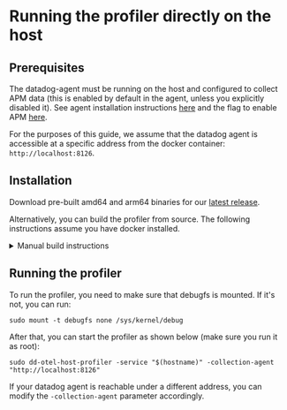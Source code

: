 # Running the profiler directly on the host

## Prerequisites

The datadog-agent must be running on the host and configured to collect APM data (this is enabled by default in the agent, unless you explicitly disabled it). See agent installation instructions [here](https://docs.datadoghq.com/agent/) and the flag to enable APM [here](https://github.com/DataDog/datadog-agent/blob/8a80bcd1c1460ba9caa97d974568bd9d0c702f3f/pkg/config/config_template.yaml#L1036-L1042).

For the purposes of this guide, we assume that the datadog agent is accessible at a specific address from the docker container: `http://localhost:8126`.

## Installation

Download pre-built amd64 and arm64 binaries for our [latest release](https://github.com/DataDog/dd-otel-host-profiler/releases/latest).

Alternatively, you can build the profiler from source. The following instructions assume you have docker installed.

<details>
<summary>Manual build instructions</summary>
<br />

To build the profiler, you can use the following commands:

```
make docker-image
make agent
```

This will create a `dd-otel-host-profiler` binary in the current directory.

</details>

## Running the profiler

To run the profiler, you need to make sure that debugfs is mounted. If it's not, you can run:

```
sudo mount -t debugfs none /sys/kernel/debug
```

After that, you can start the profiler as shown below (make sure you run it as root):

```
sudo dd-otel-host-profiler -service "$(hostname)" -collection-agent "http://localhost:8126"
```

If your datadog agent is reachable under a different address, you can modify the `-collection-agent` parameter accordingly.
